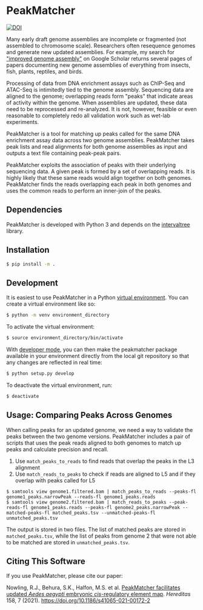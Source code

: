 # PeakMatcher

[![DOI](https://zenodo.org/badge/276385205.svg)](https://zenodo.org/badge/latestdoi/276385205)

Many early draft genome assemblies are incomplete or fragmented (not assembled to chromosome scale).  Researchers often resequence genomes and generate new updated assemblies.  For example, my search for ["improved genome assembly"](https://scholar.google.com/scholar?hl=en&as_sdt=0%2C50&q=improved+genome+assembly&btnG=&oq=improved+genome+) on Google Scholar returns several pages of papers documenting new genome assemblies of everything from insects, fish, plants, reptiles, and birds.

Processing of data from DNA enrichment assays such as ChIP-Seq and ATAC-Seq is intimitedly tied to the genome assembly.  Sequencing data are aligned to the genome; overlapping reads form "peaks" that indicate areas of activity within the genome.  When assemblies are updated, these data need to be reprocessed and re-analyzed.  It is not, however, feasible or even reasonable to completely redo all validation work such as wet-lab experiments.

PeakMatcher is a tool for matching up peaks called for the same DNA enrichment assay data across two genome assemblies.  PeakMatcher takes peak lists and read alignments for both genome assemblies as input and outputs a text file containing peak-peak pairs.

PeakMatcher exploits the association of peaks with their underlying sequencing data.  A given peak is formed by a set of overlapping reads.  It is highly likely that these same reads would align together on both genomes.  PeakMatcher finds the reads overlapping each peak in both genomes and uses the common reads to perform an inner-join of the peaks.

## Dependencies
PeakMatcher is developed with Python 3 and depends on the [intervaltree](https://github.com/chaimleib/intervaltree) library.

## Installation

```bash
$ pip install -m .
```

## Development

It is easiest to use PeakMatcher in a Python [virtual environment](https://docs.python.org/3/library/venv.html).  You can create a virtual environment like so:

```bash
$ python -m venv environment_directory
```

To activate the virtual environment:

```bash
$ source environment_directory/bin/activate
```

With [developer mode](https://setuptools.readthedocs.io/en/latest/setuptools.html#development-mode), you can then make the peakmatcher package available in your environment directly from the local git repository so that any changes are reflected in real time:

```bash
$ python setup.py develop
```

To deactivate the virtual environment, run:

```bash
$ deactivate
```

## Usage: Comparing Peaks Across Genomes

When calling peaks for an updated genome, we need a way to validate the peaks between the two genome versions.  PeakMatcher includes a pair of scripts that uses the peak reads aligned to both genomes to match up peaks and calculate precision and recall.

1. Use `match_peaks_to_reads` to find reads that overlap the peaks in the L3 alignment
2. Use `match_reads_to_peaks` to check if reads are aligned to L5 and if they overlap with peaks called for L5


```
$ samtools view genome1.filtered.bam | match_peaks_to_reads --peaks-fl genome1_peaks.narrowPeak --reads-fl genome1_peaks.reads
$ samtools view genome2.filtered.bam | match_reads_to_peaks --peak-reads-fl genome1_peaks.reads --peaks-fl genome2_peaks.narrowPeak --matched-peaks-fl matched_peaks.tsv --unmatched-peaks-fl unmatched_peaks.tsv
```

The output is stored in two files.  The list of matched peaks are stored in `matched_peaks.tsv`, while the list of peaks from genome 2 that were not able to be matched are stored in `unmatched_peaks.tsv`.

## Citing This Software
If you use PeakMatcher, please cite our paper:

Nowling, R.J., Behura, S.K., Halfon, M.S. et al. [PeakMatcher facilitates updated _Aedes aegypti_ embryonic _cis_-regulatory element map](https://hereditasjournal.biomedcentral.com/articles/10.1186/s41065-021-00172-2). _Hereditas_ 158, 7 (2021). https://doi.org/10.1186/s41065-021-00172-2
